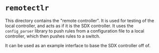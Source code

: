 # `remotectlr`

This directory contains the "remote controller". It is used for testing of the local controller, and acts as if it is the SDX controller. It uses the `config_parser` library to push rules from a configuration file to a local controller, which then pushes rules to a switch.

It can be used as an example interface to base the SDX controller off of.